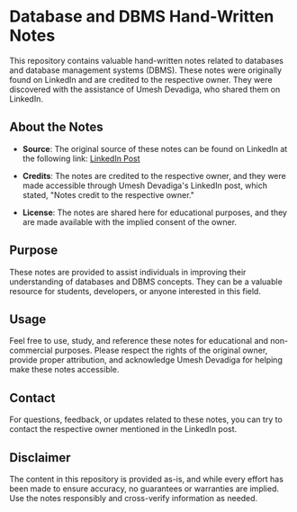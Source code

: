 # Database and DBMS Hand-Written Notes

This repository contains valuable hand-written notes related to databases and database management systems (DBMS). These notes were originally found on LinkedIn and are credited to the respective owner. They were discovered with the assistance of Umesh Devadiga, who shared them on LinkedIn.

## About the Notes

- **Source**: The original source of these notes can be found on LinkedIn at the following link: [LinkedIn Post](https://www.linkedin.com/posts/umesh-devadiga_sql-handwritten-notes-ugcPost-7118779604605018112-Kyhk?utm_source=share&utm_medium=member_desktop)

- **Credits**: The notes are credited to the respective owner, and they were made accessible through Umesh Devadiga's LinkedIn post, which stated, "Notes credit to the respective owner."

- **License**: The notes are shared here for educational purposes, and they are made available with the implied consent of the owner.

## Purpose

These notes are provided to assist individuals in improving their understanding of databases and DBMS concepts. They can be a valuable resource for students, developers, or anyone interested in this field.

## Usage

Feel free to use, study, and reference these notes for educational and non-commercial purposes. Please respect the rights of the original owner, provide proper attribution, and acknowledge Umesh Devadiga for helping make these notes accessible.

## Contact

For questions, feedback, or updates related to these notes, you can try to contact the respective owner mentioned in the LinkedIn post.

## Disclaimer

The content in this repository is provided as-is, and while every effort has been made to ensure accuracy, no guarantees or warranties are implied. Use the notes responsibly and cross-verify information as needed.
